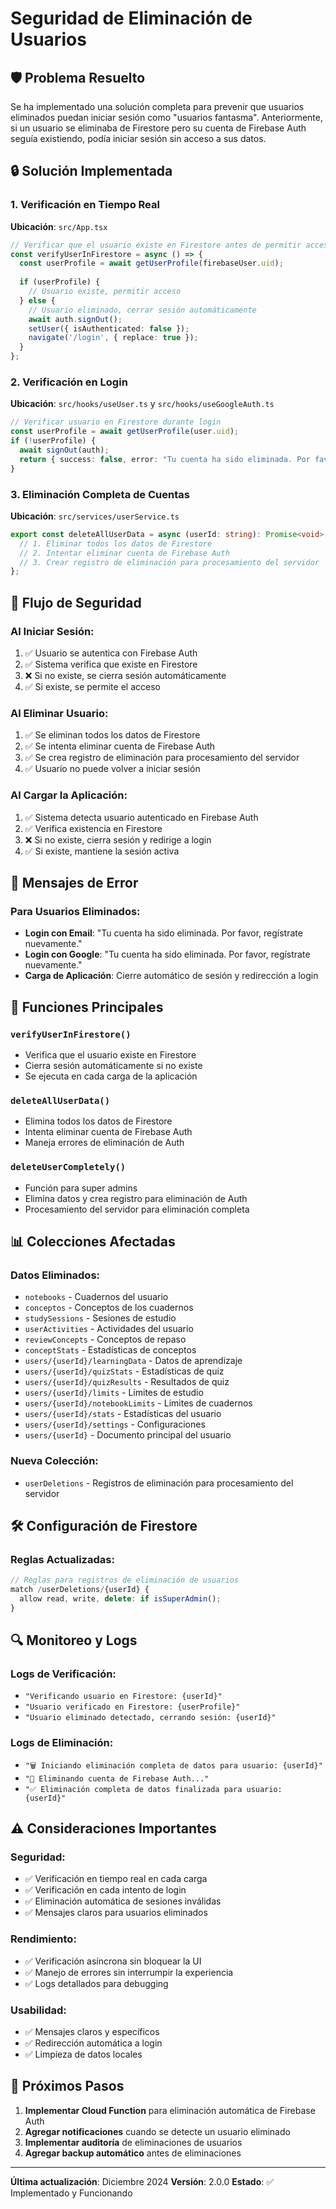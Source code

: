 # Seguridad de Eliminación de Usuarios

## 🛡️ Problema Resuelto

Se ha implementado una solución completa para prevenir que usuarios eliminados puedan iniciar sesión como "usuarios fantasma". Anteriormente, si un usuario se eliminaba de Firestore pero su cuenta de Firebase Auth seguía existiendo, podía iniciar sesión sin acceso a sus datos.

## 🔒 Solución Implementada

### 1. Verificación en Tiempo Real

**Ubicación**: `src/App.tsx`

```typescript
// Verificar que el usuario existe en Firestore antes de permitir acceso
const verifyUserInFirestore = async () => {
  const userProfile = await getUserProfile(firebaseUser.uid);
  
  if (userProfile) {
    // Usuario existe, permitir acceso
  } else {
    // Usuario eliminado, cerrar sesión automáticamente
    await auth.signOut();
    setUser({ isAuthenticated: false });
    navigate('/login', { replace: true });
  }
};
```

### 2. Verificación en Login

**Ubicación**: `src/hooks/useUser.ts` y `src/hooks/useGoogleAuth.ts`

```typescript
// Verificar usuario en Firestore durante login
const userProfile = await getUserProfile(user.uid);
if (!userProfile) {
  await signOut(auth);
  return { success: false, error: "Tu cuenta ha sido eliminada. Por favor, regístrate nuevamente." };
}
```

### 3. Eliminación Completa de Cuentas

**Ubicación**: `src/services/userService.ts`

```typescript
export const deleteAllUserData = async (userId: string): Promise<void> => {
  // 1. Eliminar todos los datos de Firestore
  // 2. Intentar eliminar cuenta de Firebase Auth
  // 3. Crear registro de eliminación para procesamiento del servidor
};
```

## 🔄 Flujo de Seguridad

### Al Iniciar Sesión:
1. ✅ Usuario se autentica con Firebase Auth
2. ✅ Sistema verifica que existe en Firestore
3. ❌ Si no existe, se cierra sesión automáticamente
4. ✅ Si existe, se permite el acceso

### Al Eliminar Usuario:
1. ✅ Se eliminan todos los datos de Firestore
2. ✅ Se intenta eliminar cuenta de Firebase Auth
3. ✅ Se crea registro de eliminación para procesamiento del servidor
4. ✅ Usuario no puede volver a iniciar sesión

### Al Cargar la Aplicación:
1. ✅ Sistema detecta usuario autenticado en Firebase Auth
2. ✅ Verifica existencia en Firestore
3. ❌ Si no existe, cierra sesión y redirige a login
4. ✅ Si existe, mantiene la sesión activa

## 🚨 Mensajes de Error

### Para Usuarios Eliminados:
- **Login con Email**: "Tu cuenta ha sido eliminada. Por favor, regístrate nuevamente."
- **Login con Google**: "Tu cuenta ha sido eliminada. Por favor, regístrate nuevamente."
- **Carga de Aplicación**: Cierre automático de sesión y redirección a login

## 🔧 Funciones Principales

### `verifyUserInFirestore()`
- Verifica que el usuario existe en Firestore
- Cierra sesión automáticamente si no existe
- Se ejecuta en cada carga de la aplicación

### `deleteAllUserData()`
- Elimina todos los datos de Firestore
- Intenta eliminar cuenta de Firebase Auth
- Maneja errores de eliminación de Auth

### `deleteUserCompletely()`
- Función para super admins
- Elimina datos y crea registro para eliminación de Auth
- Procesamiento del servidor para eliminación completa

## 📊 Colecciones Afectadas

### Datos Eliminados:
- `notebooks` - Cuadernos del usuario
- `conceptos` - Conceptos de los cuadernos
- `studySessions` - Sesiones de estudio
- `userActivities` - Actividades del usuario
- `reviewConcepts` - Conceptos de repaso
- `conceptStats` - Estadísticas de conceptos
- `users/{userId}/learningData` - Datos de aprendizaje
- `users/{userId}/quizStats` - Estadísticas de quiz
- `users/{userId}/quizResults` - Resultados de quiz
- `users/{userId}/limits` - Límites de estudio
- `users/{userId}/notebookLimits` - Límites de cuadernos
- `users/{userId}/stats` - Estadísticas del usuario
- `users/{userId}/settings` - Configuraciones
- `users/{userId}` - Documento principal del usuario

### Nueva Colección:
- `userDeletions` - Registros de eliminación para procesamiento del servidor

## 🛠️ Configuración de Firestore

### Reglas Actualizadas:
```javascript
// Reglas para registros de eliminación de usuarios
match /userDeletions/{userId} {
  allow read, write, delete: if isSuperAdmin();
}
```

## 🔍 Monitoreo y Logs

### Logs de Verificación:
- `"Verificando usuario en Firestore: {userId}"`
- `"Usuario verificado en Firestore: {userProfile}"`
- `"Usuario eliminado detectado, cerrando sesión: {userId}"`

### Logs de Eliminación:
- `"🗑️ Iniciando eliminación completa de datos para usuario: {userId}"`
- `"🔐 Eliminando cuenta de Firebase Auth..."`
- `"✅ Eliminación completa de datos finalizada para usuario: {userId}"`

## ⚠️ Consideraciones Importantes

### Seguridad:
- ✅ Verificación en tiempo real en cada carga
- ✅ Verificación en cada intento de login
- ✅ Eliminación automática de sesiones inválidas
- ✅ Mensajes claros para usuarios eliminados

### Rendimiento:
- ✅ Verificación asíncrona sin bloquear la UI
- ✅ Manejo de errores sin interrumpir la experiencia
- ✅ Logs detallados para debugging

### Usabilidad:
- ✅ Mensajes claros y específicos
- ✅ Redirección automática a login
- ✅ Limpieza de datos locales

## 🚀 Próximos Pasos

1. **Implementar Cloud Function** para eliminación automática de Firebase Auth
2. **Agregar notificaciones** cuando se detecte un usuario eliminado
3. **Implementar auditoría** de eliminaciones de usuarios
4. **Agregar backup automático** antes de eliminaciones

---

**Última actualización**: Diciembre 2024
**Versión**: 2.0.0
**Estado**: ✅ Implementado y Funcionando 